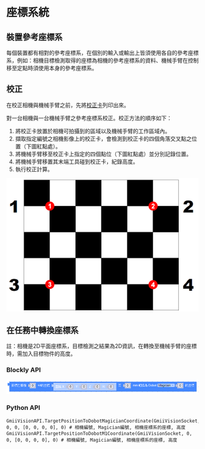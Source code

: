# 座標系統

## 裝置參考座標系

每個裝置都有相對的參考座標系，在個別的輸入或輸出上皆須使用各自的參考座標系，例如：相機目標檢測取得的座標為相機的參考座標系的資料、機械手臂在控制移至定點時須使用本身的參考座標系。

## 校正

在校正相機與機械手臂之前，先將[校正卡](../../_static/calibration_card.pdf)列印出來。

對一台相機與一台機械手臂之參考座標系校正。校正方法的順序如下：
1. 將校正卡放置於相機可拍攝到的區域以及機械手臂的工作區域內。
1. 擷取指定編號之相機影像上的校正卡，會檢測到校正卡的四個角落交叉點之位置（下圖紅點處）。
1. 將機械手臂移至校正卡上指定的四個點位（下圖紅點處）並分別記錄位置。
1. 將機械手臂移置其末端工具碰到校正卡，紀錄高度。
1. 執行校正計算。

![](image/calibration_card.png)

## 在任務中轉換座標系

註：相機是2D平面座標系，目標檢測之結果為2D資訊，在轉換至機械手臂的座標時，需加入目標物件的高度。

### Blockly API

![](image/coordinate_camera_to_arm.png)

### Python API

```
GmiiVisionAPI.TargetPositionToDobotMagicianCoordinate(GmiiVisionSocket, 0, 0, [0, 0, 0, 0], 0) # 相機編號, Magician編號, 相機座標系的座標, 高度
GmiiVisionAPI.TargetPositionToDobotM1Coordinate(GmiiVisionSocket, 0, 0, [0, 0, 0, 0], 0) # 相機編號, Magician編號, 相機座標系的座標, 高度
```
